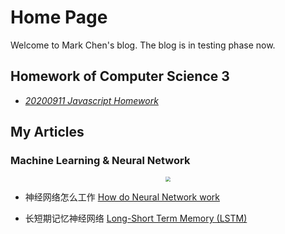# Home Page

Welcome to Mark Chen's blog. The blog is in testing phase now.

## Homework of Computer Science 3
* <a href="https://markchenyutian.github.io/Markchen_Blog/Javascript_Homework/Homework_01.html"> <em>20200911 Javascript Homework</em> </a>



## My Articles

### Machine Learning & Neural Network

<center><img src=https://markchenyutian.github.io/Markchen_Blog/Assets/1.png style="zoom:50%"></center>


* 神经网络怎么工作 [How do Neural Network work](https://markchenyutian.github.io/Markchen_Blog/_posts/2020-02-01-神经网络为什么work.markdown)

* 长短期记忆神经网络 [Long-Short Term Memory (LSTM)](https://markchenyutian.github.io/Markchen_Blog/Articles/Long_Short_Term_Memory_Intro/LSTM.md)
